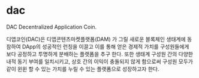 # dac
DAC Decentralized Application Coin.

디앱코인(DAC)은 디앱콘텐츠마켓플랫폼(DAM) 가 그릴 새로운 블록체인 생태계에 동참하여 DApp의 성공적인 런칭을 이끌고 이를 통해 얻은 경제적 가치를 구성원들에게 보다 공정하고 투명하게 분배하는 플랫폼을 추구 한다. 또한 생태계 구성원 간의 다양한 내적 동기 부여를 일치시키고, 상호 간의 이익이 충돌되지 않게 함으로써 구성원 모두가 같이 윈윈 할 수 있는 가치를 누릴 수 있는 플랫폼으로 성장하고자 한다.